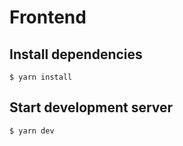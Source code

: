 # Frontend

## Install dependencies

```
$ yarn install
```

## Start development server

```
$ yarn dev
```
